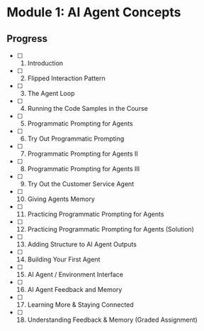 # Module 1: AI Agent Concepts

## Progress

- [ ] 01. Introduction
- [ ] 02. Flipped Interaction Pattern
- [ ] 03. The Agent Loop
- [ ] 04. Running the Code Samples in the Course
- [ ] 05. Programmatic Prompting for Agents
- [ ] 06. Try Out Programmatic Prompting
- [ ] 07. Programmatic Prompting for Agents II
- [ ] 08. Programmatic Prompting for Agents III
- [ ] 09. Try Out the Customer Service Agent
- [ ] 10. Giving Agents Memory
- [ ] 11. Practicing Programmatic Prompting for Agents
- [ ] 12. Practicing Programmatic Prompting for Agents (Solution)
- [ ] 13. Adding Structure to AI Agent Outputs
- [ ] 14. Building Your First Agent
- [ ] 15. AI Agent / Environment Interface
- [ ] 16. AI Agent Feedback and Memory
- [ ] 17. Learning More & Staying Connected
- [ ] 18. Understanding Feedback & Memory (Graded Assignment)